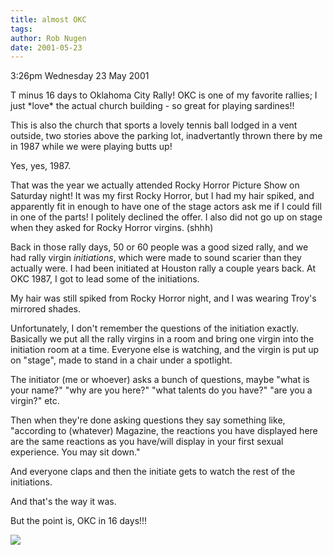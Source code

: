 ```yaml
---
title: almost OKC
tags: 
author: Rob Nugen
date: 2001-05-23
---
```


<p class=date>3:26pm Wednesday 23 May 2001</p>

<p>T minus 16 days to Oklahoma City Rally!  OKC is one
of my favorite rallies; I just *love* the actual
church building - so great for playing sardines!!</p>

<p>This is also the church that sports a lovely tennis
ball lodged in a vent outside, two stories above the
parking lot, inadvertantly thrown there by me in 1987
while we were playing butts up!</p>

<p>Yes, yes, 1987.</p>

<p>That was the year we actually attended Rocky Horror
Picture Show on Saturday night!  It was my first Rocky
Horror, but I had my hair spiked, and apparently fit
in enough to have one of the stage actors ask me if I
could fill in one of the parts!  I politely declined
the offer.  I also did not go up on stage when they
asked for Rocky Horror virgins. (shhh)</p>

<p>Back in those rally days, 50 or 60 people was a
good sized rally, and we had rally virgin
<em>initiations</em>, which were made to sound scarier
than they actually were.  I had been initiated at
Houston rally a couple years back.  At OKC 1987, I got
to lead some of the initiations.</p>

<p>My hair was still spiked from Rocky Horror night,
and I was wearing Troy's mirrored shades.</p>

<p>Unfortunately, I don't remember the questions of
the initiation exactly.  Basically we put all the
rally virgins in a room and bring one virgin into the
initiation room at a time.  Everyone else is watching,
and the virgin is put up on "stage", made to stand in
a chair under a spotlight.</p>

<p>The initiator (me or whoever) asks a bunch of
questions, maybe "what is your name?" "why are you
here?" "what talents do you have?" "are you a virgin?"
etc.</p>

<p>Then when they're done asking questions they say
something like, "according to (whatever) Magazine, the
reactions you have displayed here are the same
reactions as you have/will display in your first
sexual experience.  You may sit down."</p>

<p>And everyone claps and then the initiate gets to
watch the rest of the initiations.</p>

<p>And that's the way it was.</p>

<p>But the point is, OKC in 16 days!!!</p>

<p><img src="/images/rob/wL-ROB.gif"/></p>

